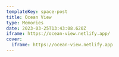 ```yaml
---
templateKey: space-post
title: Ocean View
type: Memories
date: 2023-03-25T13:43:08.620Z
iframe: https://ocean-view.netlify.app/
cover:
  iframe: https://ocean-view.netlify.app
---
```

